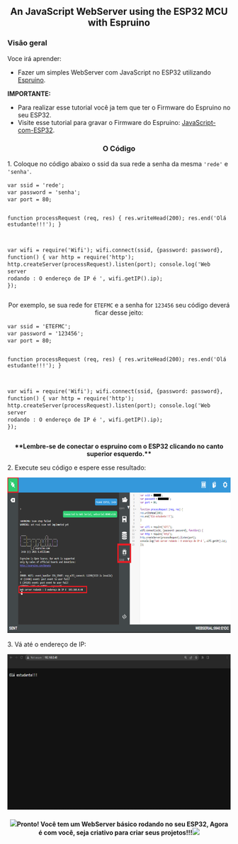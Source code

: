 <h2 align='center'>
  An JavaScript WebServer using the ESP32 MCU with Espruino
</h2>
<h3>
  Visão geral 
</h3>
<p>
Voce irá aprender:
<ul>
    <li>Fazer um simples WebServer com JavaScript no ESP32 utilizando <a href="http://www.espruino.com/">Espruino</a>.</li> 
</ul>
<p><b>IMPORTANTE:</b></p>
<ul>
<li>Para realizar esse tutorial você ja tem que ter o Firmware do Espruino no seu ESP32.</b></li>
<li>Visite esse tutorial para gravar o Firmware do Espruino:
<a href="https://github.com/DreamkitteXz/JavaScript-com-ESP32">JavaScript-com-ESP32</a>.</li>
</ul>
<h3 align='center'> 
O Código
</h3>
<p>1. Coloque no código abaixo o ssid da sua rede a senha da mesma <code>'rede'</code> e <code>'senha'</code>.</p>
<p align='center'><pre><code>var ssid = 'rede';
var password = 'senha';
var port = 80;
 
function processRequest (req, res) {
res.writeHead(200);
res.end('Olá estudante!!!');
}
 
var wifi = require('Wifi');
wifi.connect(ssid, {password: password}, function() {
var http = require('http');
http.createServer(processRequest).listen(port);
console.log('Web server rodando : O endereço de IP é ', wifi.getIP().ip);
});</code></pre></p>	
<p align='center'>Por exemplo, se sua rede for <code>ETEFMC</code> e a senha for <code>123456</code> seu código deverá ficar desse jeito:</p>
<p align='center'><pre><code>var ssid = 'ETEFMC';
var password = '123456';
var port = 80;
 
function processRequest (req, res) {
res.writeHead(200);
res.end('Olá estudante!!!');
}
 
var wifi = require('Wifi');
wifi.connect(ssid, {password: password}, function() {
var http = require('http');
http.createServer(processRequest).listen(port);
console.log('Web server rodando : O endereço de IP é ', wifi.getIP().ip);
});</code></pre></p>	

<p align='center'><b>
  **Lembre-se de conectar o espruino com o ESP32 clicando no canto superior esquerdo.**
</b></p>
<p>2. Execute seu código e espere esse resultado:</p>
<p align='center'><img src="images\Test30.png" alt="Screen" width="700" height="350"></P>
<p>3. Vá até o endereço de IP:</p>
<p align='center'><img src="images\pagina.png" alt="Screen" width="700" height="350"></P>

<h4 align="center"><img src="https://raw.githubusercontent.com/Tarikul-Islam-Anik/Animated-Fluent-Emojis/master/Emojis/Activities/Party%20Popper.png" height="30px">Pronto! Você tem um WebServer básico rodando no seu ESP32, Agora é com você, seja criativo para criar seus projetos!!!<img src="https://raw.githubusercontent.com/Tarikul-Islam-Anik/Animated-Fluent-Emojis/master/Emojis/Activities/Party%20Popper.png" height="30px"></h4>
